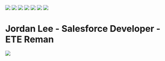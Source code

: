 ![](https://img.shields.io/badge/Code-Apex-informational?style=for-the-badge&logo=salesforce&logoColor=white&color=002679)
![](https://img.shields.io/badge/Code-JavaScript-informational?style=for-the-badge&logo=javascript&logoColor=white&color=002679)
![](https://img.shields.io/badge/Code-CSS-informational?style=for-the-badge&logo=css3&logoColor=white&color=002679)
![](https://img.shields.io/badge/Code-HTML-informational?style=for-the-badge&logo=html5&logoColor=white&color=002679)
![](https://img.shields.io/badge/Editor-VSCode-informational?style=for-the-badge&logo=Visual-Studio-Code&logoColor=white&color=002679)
![](https://img.shields.io/badge/Editor-WebStorm-informational?style=for-the-badge&logo=webstorm&logoColor=white&color=002679)
![](https://img.shields.io/badge/Love-Dogs-informational?style=for-the-badge&logo=furry-network&logoColor=white&color=002679)

# Jordan Lee - Salesforce Developer - ETE Reman
<img align="center" src="https://github-readme-stats.vercel.app/api/top-langs/?username=jordan-ete&theme=prussian" />

